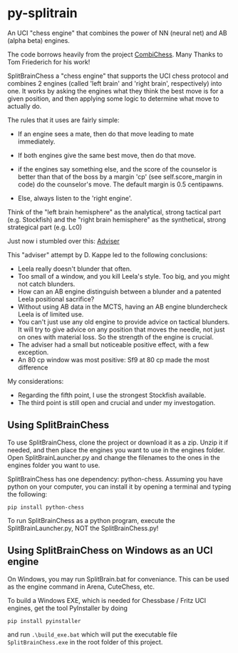 # py-splitrain
An UCI "chess engine" that combines the power of NN (neural net) and AB (alpha beta) engines.

The code borrows heavily from the project [CombiChess](https://github.com/tom0334/CombiChess).
Many Thanks to Tom Friederich for his work!

SplitBrainChess a "chess engine" that supports the UCI chess protocol and combines 2 engines (called 'left brain' and 'right brain', respectively) into one. It works by asking the engines what they think the best move is for a given position, and then applying some logic to determine what move to actually do.

The rules that it uses are fairly simple:

  * If an engine sees a mate, then do that move leading to mate immediately.

  * If both engines give the same best move, then do that move.
  
  * if the engines say something else, and the score of the counselor is better than that of the boss by a margin 'cp' (see self.score_margin in code) do the counselor's move. The default margin is 0.5 centipawns.
  
  * Else, always listen to the 'right engine'. 

Think of the "left brain hemisphere" as the analytical, strong tactical part (e.g. Stockfish) 
and the "right brain hemisphere"  as the synthetical, strong strategical part (e.g. Lc0)

Just now i stumbled over this:
[Adviser](https://github.com/dkappe/leela-chess-weights/wiki/Real-Time-Blunder-Checking)

This "adviser" attempt by D. Kappe led to the following conclusions:

 * Leela really doesn't blunder that often.
 * Too small of a window, and you kill Leela's style. Too big, and you might not catch blunders.
 * How can an AB engine distinguish between a blunder and a patented Leela positional sacrifice?
 * Without using AB data in the MCTS, having an AB engine blundercheck Leela is of limited use.
 * You can't just use any old engine to provide advice on tactical blunders. It will try to give advice on any position that moves the needle, not just on ones with material loss. So the strength of the engine is crucial.
 * The adviser had a small but noticeable positive effect, with a few exception.
 * An 80 cp window was most positive: Sf9 at 80 cp made the most difference   

My considerations:

 * Regarding the fifth point, I use the strongest Stockfish available.
 * The third point is still open and crucial and under my investogation.


## Using SplitBrainChess
To use SplitBrainChess, clone the project or download it as a zip. Unzip it if needed, and then place the engines you want to use in the engines folder. Open SplitBrainLauncher.py and change the filenames to the ones in the engines folder you want to use.

SplitBrainChess has one dependency: python-chess. Assuming you have python on your computer, you can install it by opening a terminal and typing the following:

```
pip install python-chess
```

To run SplitBrainChess as a python program, execute the SplitBrainLauncher.py, NOT the SplitBrainChess.py!

## Using SplitBrainChess on Windows as an UCI engine

On Windows, you may run SplitBrain.bat for conveniance. This can be used as the engine command in Arena, CuteChess, etc.

To build a Windows EXE, which is needed for Chessbase / Fritz UCI engines, get the tool PyInstaller by doing

```
pip install pyinstaller
```

and run ``.\build_exe.bat`` which will put the executable file ``SplitBrainChess.exe`` in the root folder of this project.


